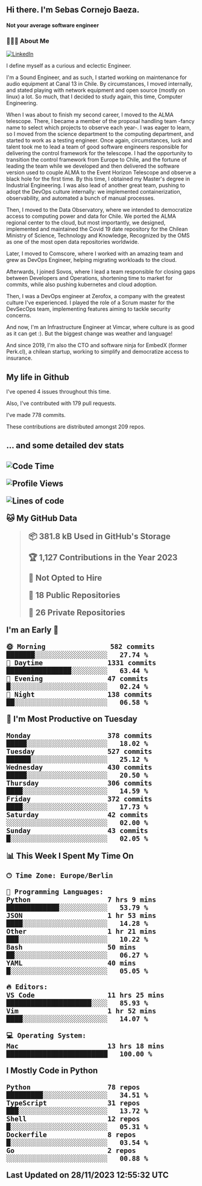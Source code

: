<h2> Hi there.  I'm Sebas Cornejo Baeza.</h2>
<h4> Not your average software engineer</h4>
<h3> 👨🏻‍💻 About Me </h3>
<a href="http://linkedin.com/in/sebastian-cornejo-baeza/"><img alt="LinkedIn" src="https://img.shields.io/badge/Sebas%20Cornejo%20-informational?style=appveyor&logo=linkedin"></a>


I define myself as a curious and eclectic Engineer.

I'm a Sound Engineer, and as such, I started working on maintenance for audio equipment at Canal 13 in Chile.
By circumstances, I moved internally, and stated playing with network equipment and open source (mostly on linux) 
a lot. So much, that I decided to study again, this time, Computer Engineering.

When I was about to finish my second career, I moved to the ALMA telescope. There, I became a member of the proposal handling team
-fancy name to select which projects to observe each year-. 
I was eager to learn, so I moved from the science department to the computing department, and started to work as 
a testing engineer. Once again, circumstances, luck and talent took me to lead a team of good software engineers 
responsible for delivering the control framework for the telescope. I had the opportunity to transition the control framework from
Europe to Chile, and the fortune of leading the team while we developed and then delivered the software
version used to couple ALMA to the Event Horizon Telescope and observe a black hole for the first time.
By this time, I obtained my Master's degree in Industrial Engineering.
I was also lead of another great team, pushing to adopt the DevOps culture internally: we implemented containerization, observability, and automated a bunch of manual processes.

Then, I moved to the Data Observatory, where we intended to democratize access to computing power
and data for Chile. We ported the ALMA regional center to the cloud, but most importantly, we designed, implemented
and maintained the Covid 19 date repository for the Chilean Ministry of Science, Technology and Knowledge, Recognized by the OMS as one of the most open
data repositories worldwide.

Later, I moved to Comscore, where I worked with an amazing team and grew as DevOps Engineer, helping migrating workloads to the cloud.

Afterwards, I joined Sovos, where I lead a team responsible for closing gaps between Developers and Operations, shortening time to market for commits, while
also pushing kubernetes and cloud adoption.

Then, I was a DevOps engineer at Zerofox, a company with the greatest culture I've experienced. I played the role of a Scrum master for the DevSecOps team,
implementing features aiming to tackle security concerns.

And now, I'm an Infrastructure Engineer at Vimcar, where culture is as good as it can get :). But the biggest change was weather and language!
 
And since 2019, I'm also the CTO and software ninja for EmbedX (former Perk.cl), a chilean startup, working to simplify and democratize access to insurance.

<h2> My life in Github </h2>

I've opened 4 issues throughout this time.

Also, I've contributed with 179 pull requests.

I've made 778 commits.

These contributions are distributed amongst 209 repos.

<h2>... and some detailed dev stats<h2>

<!--START_SECTION:waka-->
![Code Time](http://img.shields.io/badge/Code%20Time-567%20hrs%2051%20mins-blue)

![Profile Views](http://img.shields.io/badge/Profile%20Views-91-blue)

![Lines of code](https://img.shields.io/badge/From%20Hello%20World%20I%27ve%20Written-1.0%20million%20lines%20of%20code-blue)

**🐱 My GitHub Data** 

> 📦 381.8 kB Used in GitHub's Storage 
 > 
> 🏆 1,127 Contributions in the Year 2023
 > 
> 🚫 Not Opted to Hire
 > 
> 📜 18 Public Repositories 
 > 
> 🔑 26 Private Repositories 
 > 
**I'm an Early 🐤** 

```text
🌞 Morning                582 commits         ███████░░░░░░░░░░░░░░░░░░   27.74 % 
🌆 Daytime                1331 commits        ████████████████░░░░░░░░░   63.44 % 
🌃 Evening                47 commits          █░░░░░░░░░░░░░░░░░░░░░░░░   02.24 % 
🌙 Night                  138 commits         ██░░░░░░░░░░░░░░░░░░░░░░░   06.58 % 
```
📅 **I'm Most Productive on Tuesday** 

```text
Monday                   378 commits         █████░░░░░░░░░░░░░░░░░░░░   18.02 % 
Tuesday                  527 commits         ██████░░░░░░░░░░░░░░░░░░░   25.12 % 
Wednesday                430 commits         █████░░░░░░░░░░░░░░░░░░░░   20.50 % 
Thursday                 306 commits         ████░░░░░░░░░░░░░░░░░░░░░   14.59 % 
Friday                   372 commits         ████░░░░░░░░░░░░░░░░░░░░░   17.73 % 
Saturday                 42 commits          ░░░░░░░░░░░░░░░░░░░░░░░░░   02.00 % 
Sunday                   43 commits          █░░░░░░░░░░░░░░░░░░░░░░░░   02.05 % 
```


📊 **This Week I Spent My Time On** 

```text
🕑︎ Time Zone: Europe/Berlin

💬 Programming Languages: 
Python                   7 hrs 9 mins        █████████████░░░░░░░░░░░░   53.79 % 
JSON                     1 hr 53 mins        ████░░░░░░░░░░░░░░░░░░░░░   14.28 % 
Other                    1 hr 21 mins        ███░░░░░░░░░░░░░░░░░░░░░░   10.22 % 
Bash                     50 mins             ██░░░░░░░░░░░░░░░░░░░░░░░   06.27 % 
YAML                     40 mins             █░░░░░░░░░░░░░░░░░░░░░░░░   05.05 % 

🔥 Editors: 
VS Code                  11 hrs 25 mins      █████████████████████░░░░   85.93 % 
Vim                      1 hr 52 mins        ████░░░░░░░░░░░░░░░░░░░░░   14.07 % 

💻 Operating System: 
Mac                      13 hrs 18 mins      █████████████████████████   100.00 % 
```

**I Mostly Code in Python** 

```text
Python                   78 repos            █████████░░░░░░░░░░░░░░░░   34.51 % 
TypeScript               31 repos            ███░░░░░░░░░░░░░░░░░░░░░░   13.72 % 
Shell                    12 repos            █░░░░░░░░░░░░░░░░░░░░░░░░   05.31 % 
Dockerfile               8 repos             █░░░░░░░░░░░░░░░░░░░░░░░░   03.54 % 
Go                       2 repos             ░░░░░░░░░░░░░░░░░░░░░░░░░   00.88 % 
```




 Last Updated on 28/11/2023 12:55:32 UTC
<!--END_SECTION:waka-->
